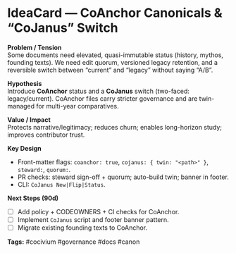 <!-- status: stub; target: 150+ words -->
<!-- status: stub; target: 150+ words -->
<!-- status: stub; target: 150+ words -->
<!-- status: stub; target: 150+ words -->
# IdeaCard — CoAnchor Canonicals & “CoJanus” Switch

**Problem / Tension**  
Some documents need elevated, quasi-immutable status (history, mythos, founding texts). We need edit quorum, versioned legacy retention, and a reversible switch between “current” and “legacy” without saying “A/B”.

**Hypothesis**  
Introduce **CoAnchor** status and a **CoJanus** switch (two-faced: legacy/current). CoAnchor files carry stricter governance and are twin-managed for multi-year comparatives.

**Value / Impact**  
Protects narrative/legitimacy; reduces churn; enables long-horizon study; improves contributor trust.

**Key Design**  
- Front-matter flags: `coanchor: true`, `cojanus: { twin: "<path>" }`, `steward:`, `quorum:`.
- PR checks: steward sign-off + quorum; auto-build twin; banner in footer.
- CLI: `CoJanus New|Flip|Status`.

**Next Steps (90d)**  
- [ ] Add policy + CODEOWNERS + CI checks for CoAnchor.  
- [ ] Implement `CoJanus` script and footer banner pattern.  
- [ ] Migrate existing founding texts to CoAnchor.

**Tags:** #cocivium #governance #docs #canon



